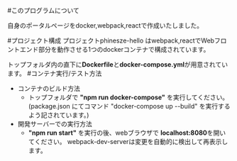 #このプログラムについて

自身のポータルページをdocker,webpack,reactで作成いたしました。

#プロジェクト構成
  プロジェクトphinesze-hello はwebpack,reactでWebフロントエンド部分を動作させる1つのdockerコンテナで構成されています。

トップフォルダ内の直下に**Dockerfile**と**docker-compose.yml**が用意されています。
#コンテナ実行/テスト方法
- コンテナのビルド方法
  - トップフォルダで **"npm run docker-compose"** を実行してください。
(package.json にてコマンド "docker-compose up --build" を実行するよう記されています。)
- 開発サーバーでの実行方法
  - **"npm run start"** を実行の後、webブラウザで **localhost:8080**を開いてください。
  webpack-dev-serverは変更を自動的に検出して再表示します。